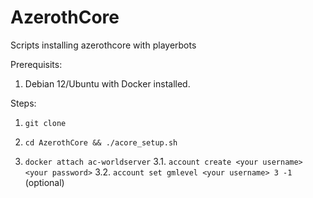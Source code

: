 # AzerothCore
Scripts installing azerothcore with playerbots

Prerequisits: 
  1. Debian 12/Ubuntu with Docker installed.

Steps:
1. `git clone `

2. `cd AzerothCore && ./acore_setup.sh`

3. `docker attach ac-worldserver`
  3.1. `account create <your username> <your password>`
  3.2. `account set gmlevel <your username> 3 -1` (optional)
